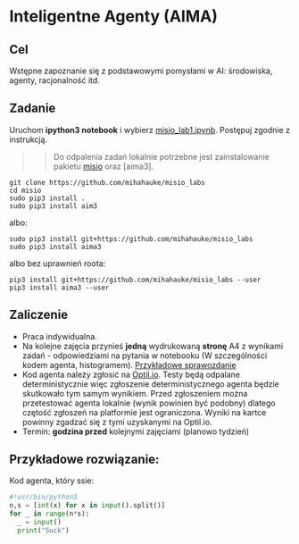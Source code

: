 # Inteligentne Agenty (AIMA)

## Cel
Wstępne zapoznanie się z podstawowymi pomysłami w AI: środowiska, agenty, racjonalność itd.

## Zadanie
Uruchom **ipython3 notebook** i wybierz [misio_lab1.ipynb](misio_lab1.ipynb). Postępuj zgodnie z instrukcją.

>> Do odpalenia zadań lokalnie potrzebne jest zainstalowanie pakietu [misio](../misio) oraz [aima3].

```
git clone https://github.com/mihahauke/misio_labs
cd misio
sudo pip3 install .
sudo pip3 install aim3
```
albo:
```
sudo pip3 install git+https://github.com/mihahauke/misio_labs
sudo pip3 install aima3
```
albo bez uprawnień roota:
```
pip3 install git+https://github.com/mihahauke/misio_labs --user 
pip3 install aima3 --user
```


## Zaliczenie
* Praca indywidualna.
* Na kolejne zajęcia przynieś **jedną** wydrukowaną **stronę** A4 z wynikami zadań - odpowiedziami na pytania w notebooku (W szczególności kodem agenta, histogramem). [Przykładowe sprawozdanie](sample_aima_pdf)
* Kod agenta należy zgłosić na [Optil.io](https://www.optil.io/optilion/problem/3161). Testy będą odpalane deterministycznie więc zgłoszenie deterministycznego agenta będzie skutkowało tym samym wynikiem. Przed zgłoszeniem można przetestować agenta lokalnie (wynik powinien być podobny) dlatego czętość zgłoszeń na platformie jest ograniczona. Wyniki na kartce powinny zgadzać się z tymi uzyskanymi na Optil.io.
* Termin: **godzina przed** kolejnymi zajęciami (planowo tydzień)

## Przykładowe rozwiązanie:
Kod agenta, który ssie:
```python
#!usr/bin/python3
n,s = [int(x) for x in input().split()]
for _ in range(n*s):
  _ = input()
  print("Suck")

```
